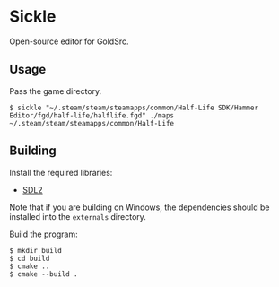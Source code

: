 # Sickle
Open-source editor for GoldSrc.


## Usage

Pass the game directory.
```shell
$ sickle "~/.steam/steam/steamapps/common/Half-Life SDK/Hammer Editor/fgd/half-life/halflife.fgd" ./maps ~/.steam/steam/steamapps/common/Half-Life
```


## Building

Install the required libraries:
- [SDL2](https://libsdl.org)

Note that if you are building on Windows, the dependencies should be installed into the `externals` directory.

Build the program:

```shell
$ mkdir build
$ cd build
$ cmake ..
$ cmake --build .
```

